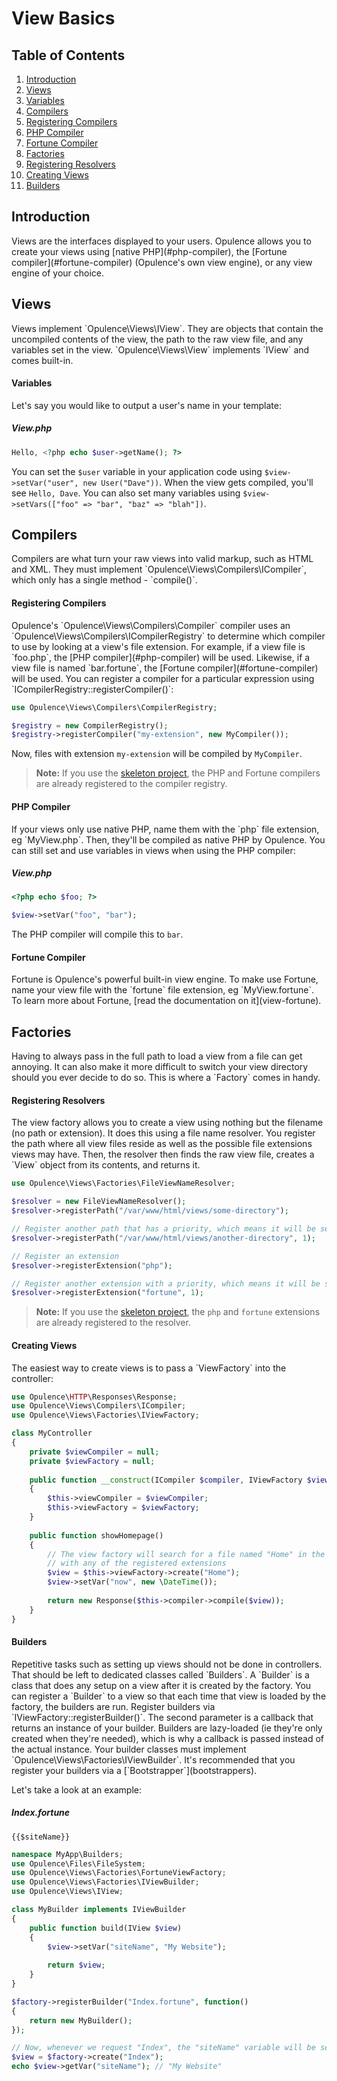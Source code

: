 # View Basics

## Table of Contents
1. [Introduction](#introduction)
2. [Views](#views)
  1. [Variables](#variables)
3. [Compilers](#compilers)
  1. [Registering Compilers](#registering-compilers)
  2. [PHP Compiler](#php-compiler)
  3. [Fortune Compiler](#fortune-compiler)
4. [Factories](#factories)
  1. [Registering Resolvers](#registering-resolvers)
  2. [Creating Views](#creating-views)
  3. [Builders](#builders)
  
<h2 id="introduction">Introduction</h2>
Views are the interfaces displayed to your users.  Opulence allows you to create your views using [native PHP](#php-compiler), the [Fortune compiler](#fortune-compiler) (Opulence's own view engine), or any view engine of your choice.

<h2 id="views">Views</h2>
Views implement `Opulence\Views\IView`.  They are objects that contain the uncompiled contents of the view, the path to the raw view file, and any variables set in the view.  `Opulence\Views\View` implements `IView` and comes built-in.

<h4 id="variables">Variables</h4>
Let's say you would like to output a user's name in your template:

##### View.php
```php
Hello, <?php echo $user->getName(); ?>
```

You can set the `$user` variable in your application code using `$view->setVar("user", new User("Dave"))`.  When the view gets compiled, you'll see `Hello, Dave`.  You can also set many variables using `$view->setVars(["foo" => "bar", "baz" => "blah"])`.

<h2 id="compilers">Compilers</h2>
Compilers are what turn your raw views into valid markup, such as HTML and XML.  They must implement `Opulence\Views\Compilers\ICompiler`, which only has a single method - `compile()`.

<h4 id="registering-compilers">Registering Compilers</h4>
Opulence's `Opulence\Views\Compilers\Compiler` compiler uses an `Opulence\Views\Compilers\ICompilerRegistry` to determine which compiler to use by looking at a view's file extension.  For example, if a view file is `foo.php`, the [PHP compiler](#php-compiler) will be used.  Likewise, if a view file is named `bar.fortune`, the [Fortune compiler](#fortune-compiler) will be used.  You can register a compiler for a particular expression using `ICompilerRegistry::registerCompiler()`:

```php
use Opulence\Views\Compilers\CompilerRegistry;

$registry = new CompilerRegistry();
$registry->registerCompiler("my-extension", new MyCompiler());
```

Now, files with extension `my-extension` will be compiled by `MyCompiler`.

> **Note:** If you use the <a href="https://github.com/opulencephp/Project" target="_blank">skeleton project</a>, the PHP and Fortune compilers are already registered to the compiler registry.

<h4 id="php-compiler">PHP Compiler</h4>
If your views only use native PHP, name them with the `php` file extension, eg `MyView.php`.  Then, they'll be compiled as native PHP by Opulence.  You can still set and use variables in views when using the PHP compiler:

##### View.php
```php
<?php echo $foo; ?>
```

```php
$view->setVar("foo", "bar");
```

The PHP compiler will compile this to `bar`.

<h4 id="fortune-compiler">Fortune Compiler</h4>
Fortune is Opulence's powerful built-in view engine.  To make use Fortune, name your view file with the `fortune` file extension, eg `MyView.fortune`.  To learn more about Fortune, [read the documentation on it](view-fortune).

<h2 id="factories">Factories</h2>
Having to always pass in the full path to load a view from a file can get annoying.  It can also make it more difficult to switch your view directory should you ever decide to do so.  This is where a `Factory` comes in handy.

<h4 id="registering-resolvers">Registering Resolvers</h4>
The view factory allows you to create a view using nothing but the filename (no path or extension).  It does this using a file name resolver.  You register the path where all view files reside as well as the possible file extensions views may have.  Then, the resolver then finds the raw view file, creates a `View` object from its contents, and returns it.

```php
use Opulence\Views\Factories\FileViewNameResolver;

$resolver = new FileViewNameResolver();
$resolver->registerPath("/var/www/html/views/some-directory");

// Register another path that has a priority, which means it will be searched first
$resolver->registerPath("/var/www/html/views/another-directory", 1);

// Register an extension
$resolver->registerExtension("php");

// Register another extension with a priority, which means it will be searched for first
$resolver->registerExtension("fortune", 1);
```
 
> **Note:** If you use the <a href="https://github.com/opulencephp/Project" target="_blank">skeleton project</a>, the `php` and `fortune` extensions are already registered to the resolver.
 
<h4 id="creating-views">Creating Views</h4>
The easiest way to create views is to pass a `ViewFactory` into the controller:

```php
use Opulence\HTTP\Responses\Response;
use Opulence\Views\Compilers\ICompiler;
use Opulence\Views\Factories\IViewFactory;

class MyController
{
    private $viewCompiler = null;
    private $viewFactory = null;
    
    public function __construct(ICompiler $compiler, IViewFactory $viewFactory)
    {
        $this->viewCompiler = $viewCompiler;
        $this->viewFactory = $viewFactory;
    }
    
    public function showHomepage()
    {
        // The view factory will search for a file named "Home" in the registered paths
        // with any of the registered extensions
        $view = $this->viewFactory->create("Home");
        $view->setVar("now", new \DateTime());
        
        return new Response($this->compiler->compile($view));
    }
}
```
 
<h4 id="builders">Builders</h4>
Repetitive tasks such as setting up views should not be done in controllers.  That should be left to dedicated classes called `Builders`.  A `Builder` is a class that does any setup on a view after it is created by the factory.  You can register a `Builder` to a view so that each time that view is loaded by the factory, the builders are run.  Register builders via `IViewFactory::registerBuilder()`.  The second parameter is a callback that returns an instance of your builder.  Builders are lazy-loaded (ie they're only created when they're needed), which is why a callback is passed instead of the actual instance.  Your builder classes must implement `Opulence\Views\Factories\IViewBuilder`.  It's recommended that you register your builders via a [`Bootstrapper`](bootstrappers).

Let's take a look at an example:

##### Index.fortune

```
{{$siteName}}
```

```php
namespace MyApp\Builders;
use Opulence\Files\FileSystem;
use Opulence\Views\Factories\FortuneViewFactory;
use Opulence\Views\Factories\IViewBuilder;
use Opulence\Views\IView;

class MyBuilder implements IViewBuilder
{
    public function build(IView $view)
    {
        $view->setVar("siteName", "My Website");
        
        return $view;
    }
}

$factory->registerBuilder("Index.fortune", function()
{
    return new MyBuilder();
});

// Now, whenever we request "Index", the "siteName" variable will be set to "My Website"
$view = $factory->create("Index");
echo $view->getVar("siteName"); // "My Website"
```